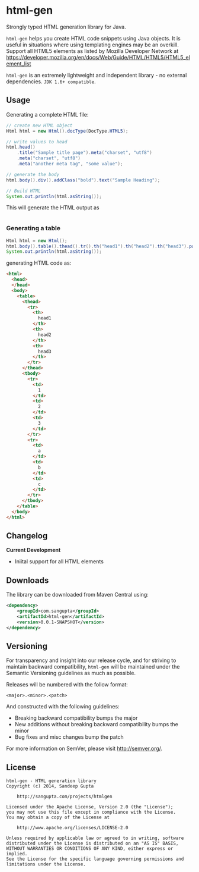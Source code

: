html-gen
========

Strongly typed HTML generation library for Java.

`html-gen` helps you create HTML code snippets using Java objects. It is useful in situations where
using templating engines may be an overkill. Support all HTML5 elements as listed by Mozilla
Developer Network at https://developer.mozilla.org/en/docs/Web/Guide/HTML/HTML5/HTML5_element_list

`html-gen` is an extremely lightweight and independent library - no external dependencies. `JDK 1.6+ compatible`.

Usage
-----

Generating a complete HTML file:

```java
// create new HTML object
Html html = new Html().docType(DocType.HTML5);

// write values to head
html.head()
	.title("Sample title page").meta("charset", "utf8")
	.meta("charset", "utf8")
	.meta("another meta tag", "some value");

// generate the body
html.body().div().addClass("bold").text("Sample Heading");

// Build HTML
System.out.println(html.asString());
```

This will generate the HTML output as

```html
```

### Generating a table

```java
Html html = new Html();
html.body().table().thead().tr().th("head1").th("head2").th("head3").parentTable().tbody().tr().td("1").td("2").td("3").newRow().td("a").td("b").td("c");
System.out.println(html.asString());
```
generating HTML code as:
```html
<html>
  <head>
  </head>
  <body>
    <table>
      <thead>
        <tr>
          <th>
            head1
          </th>
          <th>
            head2
          </th>
          <th>
            head3
          </th>
        </tr>
      </thead>
      <tbody>
        <tr>
          <td>
            1
          </td>
          <td>
            2
          </td>
          <td>
            3
          </td>
        </tr>
        <tr>
          <td>
            a
          </td>
          <td>
            b
          </td>
          <td>
            c
          </td>
        </tr>
      </tbody>
    </table>
  </body>
</html>
```

Changelog
---------

**Current Development**

* Iniital support for all HTML elements

Downloads
---------

The library can be downloaded from Maven Central using:

```xml
<dependency>
    <groupId>com.sangupta</groupId>
    <artifactId>html-gen</artifactId>
    <version>0.0.1-SNAPSHOT</version>
</dependency>
```

Versioning
----------

For transparency and insight into our release cycle, and for striving to maintain backward compatibility, 
`html-gen` will be maintained under the Semantic Versioning guidelines as much as possible.

Releases will be numbered with the follow format:

	<major>.<minor>.<patch>

And constructed with the following guidelines:

* Breaking backward compatibility bumps the major
* New additions without breaking backward compatibility bumps the minor
* Bug fixes and misc changes bump the patch

For more information on SemVer, please visit http://semver.org/.

License
-------
	
```
html-gen - HTML generation library
Copyright (c) 2014, Sandeep Gupta

	http://sangupta.com/projects/htmlgen

Licensed under the Apache License, Version 2.0 (the "License");
you may not use this file except in compliance with the License.
You may obtain a copy of the License at

	http://www.apache.org/licenses/LICENSE-2.0

Unless required by applicable law or agreed to in writing, software
distributed under the License is distributed on an "AS IS" BASIS,
WITHOUT WARRANTIES OR CONDITIONS OF ANY KIND, either express or implied.
See the License for the specific language governing permissions and
limitations under the License.
```
